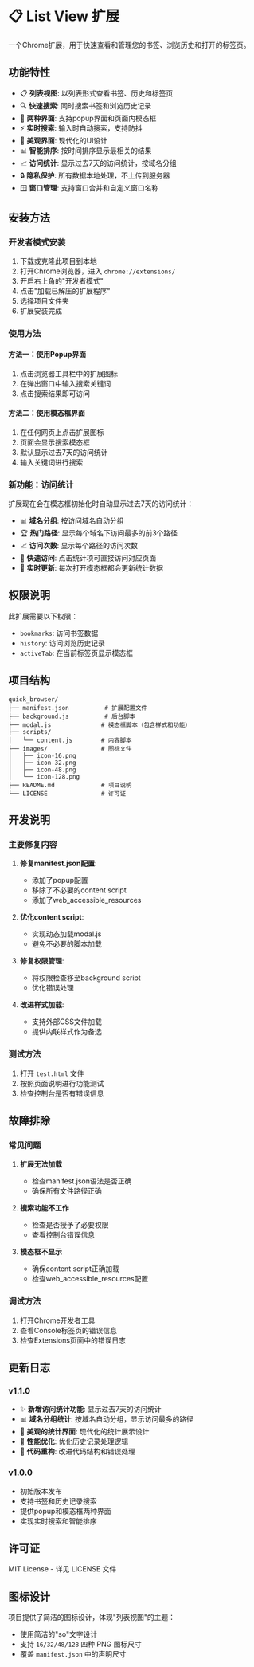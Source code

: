 # 📋 List View 扩展

一个Chrome扩展，用于快速查看和管理您的书签、浏览历史和打开的标签页。

## 功能特性

- 📋 **列表视图**: 以列表形式查看书签、历史和标签页
- 🔍 **快速搜索**: 同时搜索书签和浏览历史记录
- 📱 **两种界面**: 支持popup界面和页面内模态框
- ⚡ **实时搜索**: 输入时自动搜索，支持防抖
- 🎨 **美观界面**: 现代化的UI设计
- 📊 **智能排序**: 按时间排序显示最相关的结果
- 📈 **访问统计**: 显示过去7天的访问统计，按域名分组
- 🔒 **隐私保护**: 所有数据本地处理，不上传到服务器
- 🪟 **窗口管理**: 支持窗口合并和自定义窗口名称

## 安装方法

### 开发者模式安装

1. 下载或克隆此项目到本地
2. 打开Chrome浏览器，进入 `chrome://extensions/`
3. 开启右上角的"开发者模式"
4. 点击"加载已解压的扩展程序"
5. 选择项目文件夹
6. 扩展安装完成

### 使用方法

#### 方法一：使用Popup界面

1. 点击浏览器工具栏中的扩展图标
2. 在弹出窗口中输入搜索关键词
3. 点击搜索结果即可访问

#### 方法二：使用模态框界面

1. 在任何网页上点击扩展图标
2. 页面会显示搜索模态框
3. 默认显示过去7天的访问统计
4. 输入关键词进行搜索

### 新功能：访问统计

扩展现在会在模态框初始化时自动显示过去7天的访问统计：

- 📊 **域名分组**: 按访问域名自动分组
- 🏆 **热门路径**: 显示每个域名下访问最多的前3个路径
- 📈 **访问次数**: 显示每个路径的访问次数
- 🎯 **快速访问**: 点击统计项可直接访问对应页面
- 🔄 **实时更新**: 每次打开模态框都会更新统计数据

## 权限说明

此扩展需要以下权限：

- `bookmarks`: 访问书签数据
- `history`: 访问浏览历史记录
- `activeTab`: 在当前标签页显示模态框

## 项目结构

```text
quick_browser/
├── manifest.json          # 扩展配置文件
├── background.js          # 后台脚本
├── modal.js              # 模态框脚本（包含样式和功能）
├── scripts/
│   └── content.js        # 内容脚本
├── images/               # 图标文件
│   ├── icon-16.png
│   ├── icon-32.png
│   ├── icon-48.png
│   └── icon-128.png
├── README.md             # 项目说明
└── LICENSE               # 许可证
```

## 开发说明

### 主要修复内容

1. **修复manifest.json配置**:
   - 添加了popup配置
   - 移除了不必要的content script
   - 添加了web_accessible_resources

2. **优化content script**:
   - 实现动态加载modal.js
   - 避免不必要的脚本加载

3. **修复权限管理**:
   - 将权限检查移至background script
   - 优化错误处理

4. **改进样式加载**:
   - 支持外部CSS文件加载
   - 提供内联样式作为备选

### 测试方法

1. 打开 `test.html` 文件
2. 按照页面说明进行功能测试
3. 检查控制台是否有错误信息

## 故障排除

### 常见问题

1. **扩展无法加载**
   - 检查manifest.json语法是否正确
   - 确保所有文件路径正确

2. **搜索功能不工作**
   - 检查是否授予了必要权限
   - 查看控制台错误信息

3. **模态框不显示**
   - 确保content script正确加载
   - 检查web_accessible_resources配置

### 调试方法

1. 打开Chrome开发者工具
2. 查看Console标签页的错误信息
3. 检查Extensions页面中的错误日志

## 更新日志

### v1.1.0

- ✨ **新增访问统计功能**: 显示过去7天的访问统计
- 📊 **域名分组统计**: 按域名自动分组，显示访问最多的路径
- 🎨 **美观的统计界面**: 现代化的统计展示设计
- 🚀 **性能优化**: 优化历史记录处理逻辑
- 🔧 **代码重构**: 改进代码结构和错误处理

### v1.0.0

- 初始版本发布
- 支持书签和历史记录搜索
- 提供popup和模态框两种界面
- 实现实时搜索和智能排序

## 许可证

MIT License - 详见 LICENSE 文件

## 图标设计

项目提供了简洁的图标设计，体现"列表视图"的主题：

- 使用简洁的"so"文字设计
- 支持 `16/32/48/128` 四种 PNG 图标尺寸
- 覆盖 `manifest.json` 中的声明尺寸
